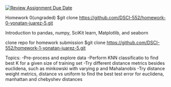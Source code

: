 [![Review Assignment Due Date](https://classroom.github.com/assets/deadline-readme-button-24ddc0f5d75046c5622901739e7c5dd533143b0c8e959d652212380cedb1ea36.svg)](https://classroom.github.com/a/Y-v87gZB)

Homework 0(ungraded)
$git clone https://github.com/DSCI-552/homework-0-yonatan-juarez-5.git

Introduction to pandas, numpy, SciKit learn, Matplotlib, and seaborn

clone repo for homework submission
$git clone https://github.com/DSCI-552/homework-1-yonatan-juarez-5.git

Topics:
-Pre-process and explore data
-Perform KNN classificatio to find best K for a given size of training set
-Try different distance metrics besides euclidena, such as minkowski with varying p and 
Mahalanobis 
-Try distance weight metrics, distance vs uniform to find the best test error
for euclidena, manhattan and chebyshev distances